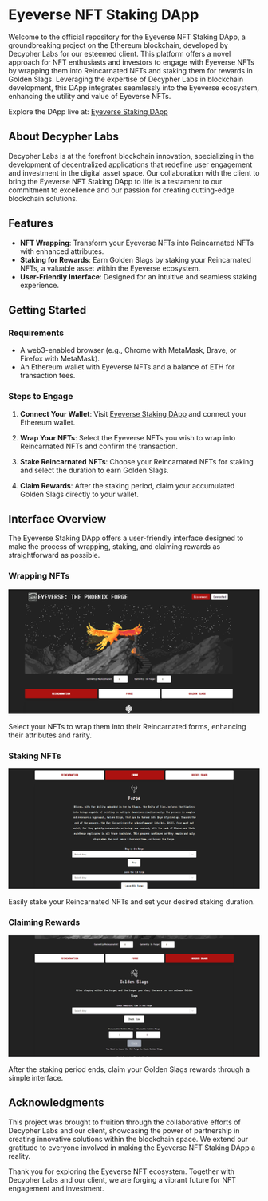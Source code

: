 # Eyeverse NFT Staking DApp

Welcome to the official repository for the Eyeverse NFT Staking DApp, a groundbreaking project on the Ethereum blockchain, developed by Decypher Labs for our esteemed client. This platform offers a novel approach for NFT enthusiasts and investors to engage with Eyeverse NFTs by wrapping them into Reincarnated NFTs and staking them for rewards in Golden Slags. Leveraging the expertise of Decypher Labs in blockchain development, this DApp integrates seamlessly into the Eyeverse ecosystem, enhancing the utility and value of Eyeverse NFTs.

Explore the DApp live at: [Eyeverse Staking DApp](https://forge.eyeverse.world/)

## About Decypher Labs

Decypher Labs is at the forefront blockchain innovation, specializing in the development of decentralized applications that redefine user engagement and investment in the digital asset space. Our collaboration with the client to bring the Eyeverse NFT Staking DApp to life is a testament to our commitment to excellence and our passion for creating cutting-edge blockchain solutions.

## Features

- **NFT Wrapping**: Transform your Eyeverse NFTs into Reincarnated NFTs with enhanced attributes.
- **Staking for Rewards**: Earn Golden Slags by staking your Reincarnated NFTs, a valuable asset within the Eyeverse ecosystem.
- **User-Friendly Interface**: Designed for an intuitive and seamless staking experience.

## Getting Started

### Requirements

- A web3-enabled browser (e.g., Chrome with MetaMask, Brave, or Firefox with MetaMask).
- An Ethereum wallet with Eyeverse NFTs and a balance of ETH for transaction fees.

### Steps to Engage

1. **Connect Your Wallet**: Visit [Eyeverse Staking DApp](https://forge.eyeverse.world/) and connect your Ethereum wallet.

2. **Wrap Your NFTs**: Select the Eyeverse NFTs you wish to wrap into Reincarnated NFTs and confirm the transaction.

3. **Stake Reincarnated NFTs**: Choose your Reincarnated NFTs for staking and select the duration to earn Golden Slags.

4. **Claim Rewards**: After the staking period, claim your accumulated Golden Slags directly to your wallet.

## Interface Overview

The Eyeverse Staking DApp offers a user-friendly interface designed to make the process of wrapping, staking, and claiming rewards as straightforward as possible.

### Wrapping NFTs

![Wrapping NFTs](public/1.png "Wrap your Eyeverse NFTs into Reincarnated NFTs")

Select your NFTs to wrap them into their Reincarnated forms, enhancing their attributes and rarity.

### Staking NFTs

![Staking NFTs](public/2.png "Stake your Reincarnated NFTs for Golden Slags")

Easily stake your Reincarnated NFTs and set your desired staking duration.

### Claiming Rewards

![Claiming Rewards](public/3.png "Claim your Golden Slags")

After the staking period ends, claim your Golden Slags rewards through a simple interface.

## Acknowledgments

This project was brought to fruition through the collaborative efforts of Decypher Labs and our client, showcasing the power of partnership in creating innovative solutions within the blockchain space. We extend our gratitude to everyone involved in making the Eyeverse NFT Staking DApp a reality.

Thank you for exploring the Eyeverse NFT ecosystem. Together with Decypher Labs and our client, we are forging a vibrant future for NFT engagement and investment.
